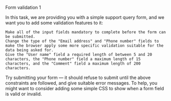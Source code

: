 Form validation 1

In this task, we are providing you with a simple support query form, and we want you to add some validation features to it:

    Make all of the input fields mandatory to complete before the form can be submitted.
    Change the type of the "Email address" and "Phone number" fields to make the browser apply some more specific validation suitable for the data being asked for.
    Give the "User name" field a required length of between 5 and 20 characters, the "Phone number" field a maximum length of 15 characters, and the "Comment" field a maximum length of 200 characters.

Try submitting your form — it should refuse to submit until the above constraints are followed, and give suitable error messages. To help, you might want to consider adding some simple CSS to show when a form field is valid or invalid.